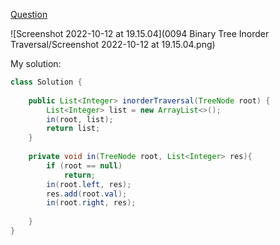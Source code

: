 [Question](https://leetcode.com/problems/binary-tree-inorder-traversal/)

![Screenshot 2022-10-12 at 19.15.04](0094 Binary Tree Inorder Traversal/Screenshot 2022-10-12 at 19.15.04.png)



My solution:

```java
class Solution {
    
    public List<Integer> inorderTraversal(TreeNode root) {
        List<Integer> list = new ArrayList<>();
        in(root, list);
        return list;
    }
    
    private void in(TreeNode root, List<Integer> res){
        if (root == null)
            return;
        in(root.left, res);
        res.add(root.val);
        in(root.right, res);
        
    }
}
```

